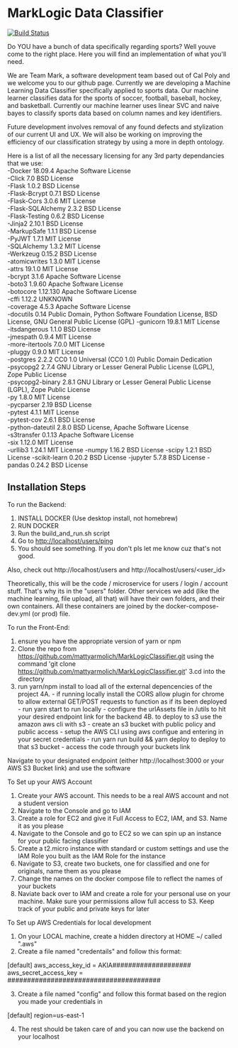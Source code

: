 # MarkLogic Data Classifier
[![Build Status](https://travis-ci.org/geraldomacias/MarkLogic.svg?branch=master)](https://travis-ci.org/geraldomacias/MarkLogic)

Do YOU have a bunch of data specifically regarding sports? Well youve come to the right place. Here you will find an implementation of what you'll need.

We are Team Mark, a software development team based out of Cal Poly and we welcome you to our github page. Currently we are developing a Machine Learning Data Classifier specifically applied to sports data. Our machine learner classifies data for the sports of soccer, football, baseball, hockey, and basketball. Currently our machine learner uses linear SVC and naive bayes to classify sports data based on column names and key identifiers. 

Future development involves removal of any found defects and stylization of our current UI and UX. We will also be working on improving the efficiency of our classification strategy by using a more in depth ontology. 

Here is a list of all the necessary licensing for any 3rd party dependancies that we use:  
 -Docker            18.09.4   Apache Software License                                                             
 -Click             7.0       BSD License                                                                                     
 -Flask             1.0.2     BSD License                                                                                     
 -Flask-Bcrypt      0.7.1     BSD License                                                                                     
 -Flask-Cors        3.0.6     MIT License                                                                                    
 -Flask-SQLAlchemy  2.3.2     BSD License                                                                                     
 -Flask-Testing     0.6.2     BSD License                                                                                     
 -Jinja2            2.10.1    BSD License                                                                                  
 -MarkupSafe        1.1.1     BSD License                                                                                     
 -PyJWT             1.7.1     MIT License                                                                                     
 -SQLAlchemy        1.3.2     MIT License                                                                                    
 -Werkzeug          0.15.2    BSD License                                                                                     
 -atomicwrites      1.3.0     MIT License                                                                                     
 -attrs             19.1.0    MIT License                                                                                     
 -bcrypt            3.1.6     Apache Software License                                                                         
 -boto3             1.9.60    Apache Software License                                                                         
 -botocore          1.12.130  Apache Software License                                                                         
 -cffi              1.12.2    UNKNOWN                                                                                         
 -coverage          4.5.3     Apache Software License                                                                         
 -docutils          0.14      Public Domain, Python Software Foundation License, BSD License, GNU General Public License (GPL) 
 -gunicorn          19.8.1    MIT License                                                                                     
 -itsdangerous      1.1.0     BSD License                                                                                     
 -jmespath          0.9.4     MIT License                                                                                     
 -more-itertools    7.0.0     MIT License                                                                                     
 -pluggy            0.9.0     MIT License                                                                                     
 -postgres          2.2.2     CC0 1.0 Universal (CC0 1.0) Public Domain Dedication                                             
 -psycopg2          2.7.4     GNU Library or Lesser General Public License (LGPL), Zope Public License                         
 -psycopg2-binary   2.8.1     GNU Library or Lesser General Public License (LGPL), Zope Public License                         
 -py                1.8.0     MIT License                                                                                     
 -pycparser         2.19      BSD License                                                                                     
 -pytest            4.1.1     MIT License                                                                                     
 -pytest-cov        2.6.1     BSD License                                                                                     
 -python-dateutil   2.8.0     BSD License, Apache Software License                                                             
 -s3transfer        0.1.13    Apache Software License                                                                         
 -six               1.12.0    MIT License                                                                                     
 -urllib3           1.24.1    MIT License
 -numpy             1.16.2    BSD License
 -scipy             1.2.1     BSD License
 -scikit-learn      0.20.2    BSD License 
 -jupyter           5.7.8     BSD License
 -pandas            0.24.2    BSD License

## Installation Steps
To run the Backend:
1. INSTALL DOCKER (Use desktop install, not homebrew)
2. RUN DOCKER
3. Run the build_and_run.sh script
4. Go to <http://localhost/users/ping>
5. You should see something. If you don't pls let me know cuz that's not good.

Also, check out http://localhost/users and http://localhost/users/<user_id>

Theoretically, this will be the code / microservice for users / login / account stuff. That's why its in the "users" folder. Other services we add (like the machine learning, file upload, all that) will have their own folders, and their own containers. All these containers are joined by the docker-compose-dev.yml (or prod) file.

To run the Front-End:
1. ensure you have the appropriate version of yarn or npm
2. Clone the repo from https://github.com/mattyarmolich/MarkLogicClassifier.git using the command 'git clone https://github.com/mattyarmolich/MarkLogicClassifier.git'
3.cd into the directory
4. run yarn/npm install to load all of the external depencencies of the project
4A. - if running locally install the CORS allow plugin for chrome to allow external GET/POST requests to function as if its been deployed - run yarn start to run locally - configure the urlAssets file in /utils to hit your desired endpoint link for the backend
4B. to deploy to s3 use the amazon aws cli with s3 - create an s3 bucket with public policy and public access - setup the AWS CLI using aws configue and entering in your secret credentials - run yarn run build && yarn deploy to deploy to that s3 bucket    - access the code through your buckets link

Navigate to your designated endpoint (either http://localhost:3000 or your AWS S3 Bucket link) and use the software

To Set up your AWS Account
1. Create your AWS account. This needs to be a real AWS account and not a student version
2. Navigate to the Console and go to IAM
3. Create a role for EC2 and give it Full Access to EC2, IAM, and S3. Name it as you please
4. Navigate to the Console and go to EC2 so we can spin up an instance for your public facing classifier
5. Create a t2.micro instance with standard or custom settings and use the IAM Role you built as the IAM Role for the instance
6. Navigate to S3, create two buckets, one for classified and one for originals, name them as you please
7. Change the names on the docker compose file to reflect the names of your buckets
8. Naviate back over to IAM and create a role for your personal use on your machine. Make sure your permissions allow full access to S3. Keep track of your public and private keys for later

To Set up AWS Credentials for local development
1. On your LOCAL machine, create a hidden directory at HOME ~/ called ".aws"
2. Create a file named "credentails" and follow this format:

[default]
aws_access_key_id = AKIA####################
aws_secret_access_key = #######################################

3. Create a file named "config" and follow this format based on the region you made your credentials in

[default]
region=us-east-1

4. The rest should be taken care of and you can now use the backend on your localhost
